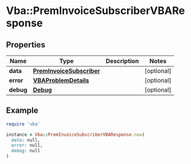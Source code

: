 # Vba::PremInvoiceSubscriberVBAResponse

## Properties

| Name | Type | Description | Notes |
| ---- | ---- | ----------- | ----- |
| **data** | [**PremInvoiceSubscriber**](PremInvoiceSubscriber.md) |  | [optional] |
| **error** | [**VBAProblemDetails**](VBAProblemDetails.md) |  | [optional] |
| **debug** | [**Debug**](Debug.md) |  | [optional] |

## Example

```ruby
require 'vba'

instance = Vba::PremInvoiceSubscriberVBAResponse.new(
  data: null,
  error: null,
  debug: null
)
```


